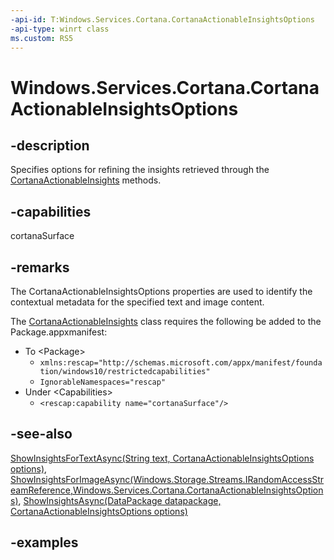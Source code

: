 ```yaml
---
-api-id: T:Windows.Services.Cortana.CortanaActionableInsightsOptions
-api-type: winrt class
ms.custom: RS5
---
```


<!-- Class syntax.
public class CortanaActionableInsightsOptions 
-->

# Windows.Services.Cortana.CortanaActionableInsightsOptions

## -description

Specifies options for refining the insights retrieved through the [CortanaActionableInsights](cortanaactionableinsights.md) methods.


## -capabilities

cortanaSurface

## -remarks

The CortanaActionableInsightsOptions properties are used to identify the contextual metadata for the specified text and image content.

The [CortanaActionableInsights](cortanaactionableinsights.md) class requires the following be added to the Package.appxmanifest:

- To \<Package\>
  - `xmlns:rescap="http://schemas.microsoft.com/appx/manifest/foundation/windows10/restrictedcapabilities"`
  - `IgnorableNamespaces="rescap"`
- Under \<Capabilities\>
  - `<rescap:capability name="cortanaSurface"/>`

## -see-also

[ShowInsightsForTextAsync(String text, CortanaActionableInsightsOptions options)](cortanaactionableinsights_showinsightsfortextasync_41641920.md), [ShowInsightsForImageAsync(Windows.Storage.Streams.IRandomAccessStreamReference,Windows.Services.Cortana.CortanaActionableInsightsOptions)](cortanaactionableinsights_showinsightsforimageasync_751542345.md), [ShowInsightsAsync(DataPackage datapackage, CortanaActionableInsightsOptions options)](cortanaactionableinsights_showinsightsasync_1937115755.md)

## -examples
